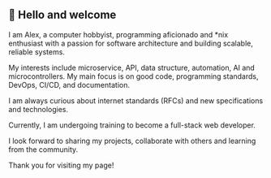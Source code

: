 ## 👋 Hello and welcome

I am Alex, a computer hobbyist, programming aficionado and *nix enthusiast with
a passion for software architecture and building scalable, reliable systems.

My interests include microservice, API, data structure, automation, AI and
microcontrollers. My main focus is on good code, programming standards, DevOps,
CI/CD, and documentation.

I am always curious about internet standards (RFCs) and new specifications and
technologies.

Currently, I am undergoing training to become a full-stack web developer.

I look forward to sharing my projects, collaborate with others and learning from
the community.

Thank you for visiting my page!
